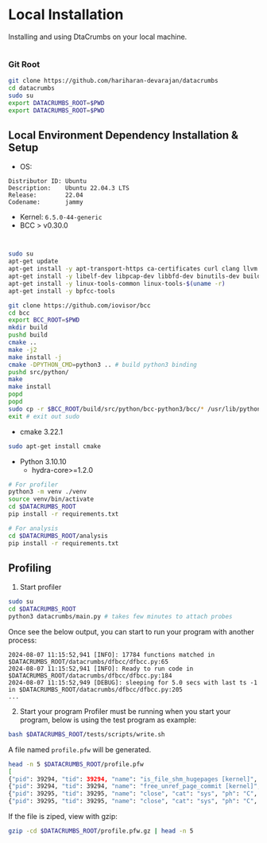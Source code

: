 # Local Installation
Installing and using DtaCrumbs on your local machine.
```

```
### Git Root
```bash
git clone https://github.com/hariharan-devarajan/datacrumbs
cd datacrumbs
sudo su
export DATACRUMBS_ROOT=$PWD
export DATACRUMBS_ROOT=$PWD
```


## Local Environment Dependency Installation & Setup
- OS:
```
Distributor ID: Ubuntu
Description:    Ubuntu 22.04.3 LTS
Release:        22.04
Codename:       jammy
```
- Kernel: `6.5.0-44-generic`
- BCC > v0.30.0
```bash


sudo su
apt-get update
apt-get install -y apt-transport-https ca-certificates curl clang llvm jq
apt-get install -y libelf-dev libpcap-dev libbfd-dev binutils-dev build-essential make 
apt-get install -y linux-tools-common linux-tools-$(uname -r) 
apt-get install -y bpfcc-tools

git clone https://github.com/iovisor/bcc
cd bcc
export BCC_ROOT=$PWD
mkdir build
pushd build
cmake ..
make -j2
make install -j
cmake -DPYTHON_CMD=python3 .. # build python3 binding
pushd src/python/
make
make install
popd
popd
sudo cp -r $BCC_ROOT/build/src/python/bcc-python3/bcc/* /usr/lib/python3/dist-packages/bcc/
exit # exit out sudo
```

- cmake 3.22.1
```bash
sudo apt-get install cmake
```
- Python 3.10.10
  - hydra-core>=1.2.0
```bash
# For profiler
python3 -m venv ./venv
source venv/bin/activate
cd $DATACRUMBS_ROOT
pip install -r requirements.txt

# For analysis
cd $DATACRUMBS_ROOT/analysis
pip install -r requirements.txt
```

## Profiling
1. Start profiler
```bash
sudo su
cd $DATACRUMBS_ROOT
python3 datacrumbs/main.py # takes few minutes to attach probes
```
Once see the below output, you can start to run your program with another process:
```log
2024-08-07 11:15:52,941 [INFO]: 17784 functions matched in $DATACRUMBS_ROOT/datacrumbs/dfbcc/dfbcc.py:65
2024-08-07 11:15:52,941 [INFO]: Ready to run code in $DATACRUMBS_ROOT/datacrumbs/dfbcc/dfbcc.py:184
2024-08-07 11:15:52,949 [DEBUG]: sleeping for 5.0 secs with last ts -1 in $DATACRUMBS_ROOT/datacrumbs/dfbcc/dfbcc.py:205
...
```
2. Start your program
Profiler must be running when you start your program, below is using the test program as example:
```bash
bash $DATACRUMBS_ROOT/tests/scripts/write.sh
```
A file named `profile.pfw` will be generated.
```bash
head -n 5 $DATACRUMBS_ROOT/profile.pfw
[
{"pid": 39294, "tid": 39294, "name": "is_file_shm_hugepages [kernel]", "cat": "vfs", "ph": "C", "ts": 0, "args": {"hostname": "myname", "fname": null, "freq": 81, "time": 0.000272729, "size_sum": null}}
{"pid": 39294, "tid": 39294, "name": "free_unref_page_commit [kernel]", "cat": "os_cache", "ph": "C", "ts": 0, "args": {"hostname": "myname", "fname": null, "freq": 15, "time": 0.000126361, "size_sum": null}}
{"pid": 39295, "tid": 39295, "name": "close", "cat": "sys", "ph": "C", "ts": 0, "args": {"hostname": "myname", "fname": "sys/bus/cpu/devices/cpu10/online", "freq": 1, "time": 5.69e-06, "size_sum": null}}
{"pid": 39295, "tid": 39295, "name": "close", "cat": "sys", "ph": "C", "ts": 0, "args": {"hostname": "myname", "fname": "sys/bus/cpu/devices/cpu13/online", "freq": 1, "time": 5.77e-06, "size_sum": null}}
```
If the file is ziped, view with gzip:
```bash
gzip -cd $DATACRUMBS_ROOT/profile.pfw.gz | head -n 5
```
